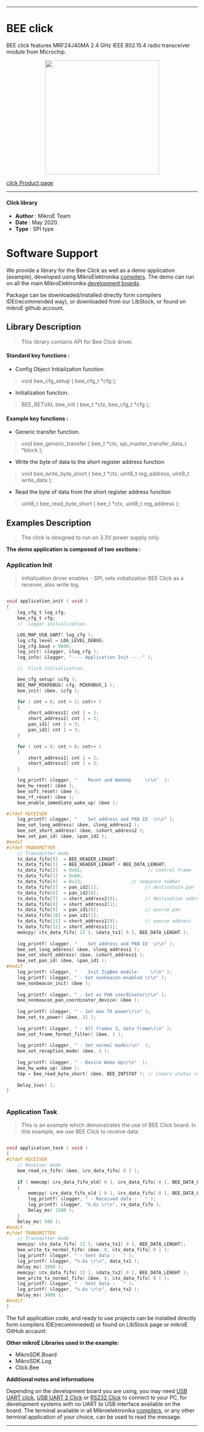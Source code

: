 
---
# BEE click

BEE click features MRF24J40MA 2.4 GHz IEEE 802.15.4 radio transceiver module from Microchip.

<p align="center">
  <img src="https://download.mikroe.com/images/click_for_ide/bee_click.png" height=300px>
</p>

[click Product page](https://www.mikroe.com/bee-click)

---


#### Click library 

- **Author**        : MikroE Team
- **Date**          : May 2020.
- **Type**          : SPI type


# Software Support

We provide a library for the Bee Click 
as well as a demo application (example), developed using MikroElektronika 
[compilers](https://shop.mikroe.com/compilers). 
The demo can run on all the main MikroElektronika [development boards](https://shop.mikroe.com/development-boards).

Package can be downloaded/installed directly form compilers IDE(recommended way), or downloaded from our LibStock, or found on mikroE github account. 

## Library Description

> This library contains API for Bee Click driver.

#### Standard key functions :

- Config Object Initialization function.
> void bee_cfg_setup ( bee_cfg_t *cfg ); 
 
- Initialization function.
> BEE_RETVAL bee_init ( bee_t *ctx, bee_cfg_t *cfg );

#### Example key functions :

- Generic transfer function.
> void bee_generic_transfer ( bee_t *ctx, spi_master_transfer_data_t *block );
 
- Write the byte of data to the short register address function
> void bee_write_byte_short ( bee_t *ctx, uint8_t reg_address, uint8_t write_data );

- Read the byte of data from the short register address function
> uint8_t bee_read_byte_short ( bee_t *ctx, uint8_t reg_address );

## Examples Description
 
> The click is designed to run on 3.3V power supply only. 

**The demo application is composed of two sections :**

### Application Init 

> Initialization driver enables - SPI,
    sets initialization BEE Click as a receiver, also write log.

```c

void application_init ( void )
{
    log_cfg_t log_cfg;
    bee_cfg_t cfg;
    //  Logger initialization.

    LOG_MAP_USB_UART( log_cfg );
    log_cfg.level = LOG_LEVEL_DEBUG;
    log_cfg.baud = 9600;
    log_init( &logger, &log_cfg );
    log_info( &logger, "---- Application Init ----" );

    //  Click initialization.

    bee_cfg_setup( &cfg );
    BEE_MAP_MIKROBUS( cfg, MIKROBUS_1 );
    bee_init( &bee, &cfg );

    for ( cnt = 0; cnt < 2; cnt++ )
    {
        short_address1[ cnt ] = 1;
        short_address2[ cnt ] = 2;
        pan_id1[ cnt ] = 3;
        pan_id2[ cnt ] = 3;
    }

    for ( cnt = 0; cnt < 8; cnt++ )
    {
        short_address1[ cnt ] = 1;
        short_address2[ cnt ] = 2;
    }

    log_printf( &logger, "    Reset and WakeUp     \r\n"  );
    bee_hw_reset( &bee );
    bee_soft_reset( &bee );
    bee_rf_reset( &bee );
    bee_enable_immediate_wake_up( &bee );

#ifdef RECEIVER
    log_printf( &logger, "    Set address and PAN ID  \r\n" );
    bee_set_long_address( &bee, &long_address2 );
    bee_set_short_address( &bee, &short_address2 );
    bee_set_pan_id( &bee, &pan_id2 );
#endif
#ifdef TRANSMITTER
    // Transmitter mode
    tx_data_fifo[0]  = BEE_HEADER_LENGHT;
    tx_data_fifo[1]  = BEE_HEADER_LENGHT + BEE_DATA_LENGHT;
    tx_data_fifo[2]  = 0x01;                        // control frame
    tx_data_fifo[3]  = 0x88;
    tx_data_fifo[4]  = 0x23;                  // sequence number
    tx_data_fifo[5]  = pan_id2[1];                 // destinatoin pan
    tx_data_fifo[6]  = pan_id2[0];
    tx_data_fifo[7]  = short_address2[0];          // destination address
    tx_data_fifo[8]  = short_address2[1];
    tx_data_fifo[9]  = pan_id1[0];                 // source pan
    tx_data_fifo[10] = pan_id1[1];
    tx_data_fifo[11] = short_address1[0];          // source address
    tx_data_fifo[12] = short_address1[1];
    memcpy( &tx_data_fifo[ 13 ], &data_tx1[ 0 ], BEE_DATA_LENGHT );
    
    log_printf( &logger, "    Set address and PAN ID  \r\n" );
    bee_set_long_address( &bee, &long_address1 );
    bee_set_short_address( &bee, &short_address1 );
    bee_set_pan_id( &bee, &pan_id1 );
#endif
    log_printf( &logger, "    Init ZigBee module:    \r\n" );
    log_printf( &logger, " - Set nonbeacon-enabled \r\n" );
    bee_nonbeacon_init( &bee );
    
    log_printf( &logger, " - Set as PAN coordinator\r\n" );
    bee_nonbeacon_pan_coordinator_device( &bee );
    
    log_printf( &logger, " - Set max TX power\r\n" );
    bee_set_tx_power( &bee, 31 );
    
    log_printf( &logger, " - All frames 3, data frame\r\n" );
    bee_set_frame_format_filter( &bee, 1 );
    
    log_printf( &logger, " - Set normal mode\r\n"  );
    bee_set_reception_mode( &bee, 1 );
    
    log_printf( &logger, " - Device Wake Up\r\n"  );
    bee_hw_wake_up( &bee );
    tmp = bee_read_byte_short( &bee, BEE_INTSTAT ); // clears status register
    
    Delay_1sec( );
}
  
```

### Application Task

> This is an example which demonstrates the use of BEE Click board.
    In this example, we use BEE Click to receive data. 

```c

void application_task ( void )
{
#ifdef RECEIVER
    // Receiver mode
    bee_read_rx_fifo( &bee, &rx_data_fifo[ 0 ] );
    
    if ( memcmp( &rx_data_fifo_old[ 0 ], &rx_data_fifo[ 0 ], BEE_DATA_LENGHT ) )
    {
        memcpy( &rx_data_fifo_old [ 0 ], &rx_data_fifo[ 0 ], BEE_DATA_LENGHT );
        log_printf( &logger, " - Received data :   " );
        log_printf( &logger, "%.6s \r\n", rx_data_fifo );
        Delay_ms( 1500 );
    }
    Delay_ms( 500 );
#endif
#ifdef TRANSMITTER
    // Transmitter mode
    memcpy( &tx_data_fifo[ 13 ], &data_tx1[ 0 ], BEE_DATA_LENGHT);
    bee_write_tx_normal_fifo( &bee, 0, &tx_data_fifo[ 0 ] );
    log_printf( &logger, " - Sent data :   " );
    log_printf( &logger, "%.6s \r\n", data_tx1 );
    Delay_ms( 3000 );
    memcpy( &tx_data_fifo[ 13 ], &data_tx2[ 0 ], BEE_DATA_LENGHT );
    bee_write_tx_normal_fifo( &bee, 0, &tx_data_fifo[ 0 ] );
    log_printf( &logger, " - Sent data :   " );
    log_printf( &logger, "%.6s \r\n", data_tx2 );
    Delay_ms( 3000 );
#endif
}  

```

The full application code, and ready to use projects can be  installed directly form compilers IDE(recommneded) or found on LibStock page or mikroE GitHub accaunt.

**Other mikroE Libraries used in the example:** 

- MikroSDK.Board
- MikroSDK.Log
- Click.Bee

**Additional notes and informations**

Depending on the development board you are using, you may need 
[USB UART click](https://shop.mikroe.com/usb-uart-click), 
[USB UART 2 Click](https://shop.mikroe.com/usb-uart-2-click) or 
[RS232 Click](https://shop.mikroe.com/rs232-click) to connect to your PC, for 
development systems with no UART to USB interface available on the board. The 
terminal available in all Mikroelektronika 
[compilers](https://shop.mikroe.com/compilers), or any other terminal application 
of your choice, can be used to read the message.



---
